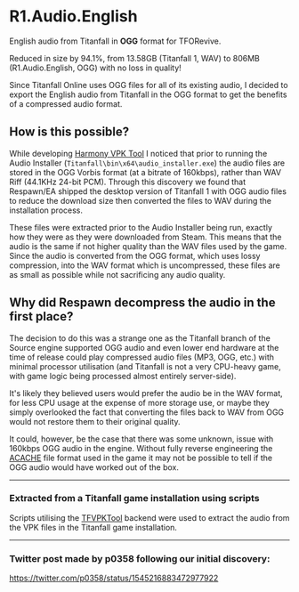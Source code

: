 # R1.Audio.English
English audio from Titanfall in **OGG** format for TFORevive.

Reduced in size by 94.1%, from 13.58GB (Titanfall 1, WAV) to 806MB (R1.Audio.English, OGG) with no loss in quality!

Since Titanfall Online uses OGG files for all of its existing audio, I decided to export the English audio from Titanfall in the OGG format to get the benefits of a compressed audio format.

## How is this possible?
While developing [Harmony VPK Tool](https://github.com/harmonytf/HarmonyVPKTool) I noticed that prior to running the Audio Installer (`Titanfall\bin\x64\audio_installer.exe`) the audio files are stored in the OGG Vorbis format (at a bitrate of 160kbps), rather than WAV Riff (44.1KHz 24-bit PCM). Through this discovery we found that Respawn/EA shipped the desktop version of Titanfall 1 with OGG audio files to reduce the download size then converted the files to WAV during the installation process.

These files were extracted prior to the Audio Installer being run, exactly how they were as they were downloaded from Steam. This means that the audio is the same if not higher quality than the WAV files used by the game. Since the audio is converted from the OGG format, which uses lossy compression, into the WAV format which is uncompressed, these files are as small as possible while not sacrificing any audio quality.

## Why did Respawn decompress the audio in the first place?
The decision to do this was a strange one as the Titanfall branch of the Source engine supported OGG audio and even lower end hardware at the time of release could play compressed audio files (MP3, OGG, etc.) with minimal processor utilisation (and Titanfall is not a very CPU-heavy game, with game logic being processed almost entirely server-side).

It's likely they believed users would prefer the audio be in the WAV format, for less CPU usage at the expense of more storage use, or maybe they simply overlooked the fact that converting the files back to WAV from OGG would not restore them to their original quality.

It could, however, be the case that there was some unknown, issue with 160kbps OGG audio in the engine. Without fully reverse engineering the [ACACHE](https://github.com/barnabwhy/TFVPKTool/blob/main/src/acache.ts) file format used in the game it may not be possible to tell if the OGG audio would have worked out of the box.

----

### Extracted from a Titanfall game installation using scripts
Scripts utilising the [TFVPKTool](https://github.com/barnabwhy/TFVPKTool) backend were used to extract the audio from the VPK files in the Titanfall game installation.

----

### Twitter post made by p0358 following our initial discovery:
https://twitter.com/p0358/status/1545216883472977922
